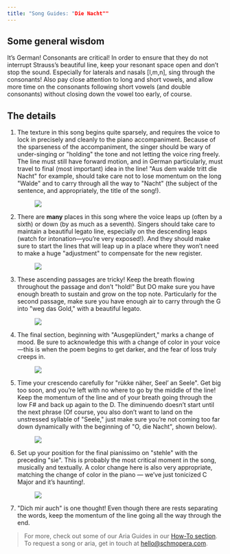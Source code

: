 ```yaml
---
title: "Song Guides: "Die Nacht""
---
```


## Some general wisdom

It’s German! Consonants are critical! In order to ensure that they do not interrupt Strauss’s beautiful line, keep your resonant space open and don’t stop the sound. Especially for laterals and nasals [l,m,n], sing through the consonants! Also pay close attention to long and short vowels, and allow more time on the consonants following short vowels (and double consonants) without closing down the vowel too early, of course.

## The details

1. The texture in this song begins quite sparsely, and requires the voice to lock in precisely and cleanly to the piano accompaniment. Because of the sparseness of the accompaniment, the singer should be wary of under-singing or "holding" the tone and not letting the voice ring freely. The line must still have forward motion, and in German particularly, must travel to final (most important) idea in the line! "Aus dem walde tritt die Nacht" for example, should take care not to lose momentum on the long "Walde" and to carry through all the way to "Nacht" (the subject of the sentence, and appropriately, the title of the song!).<figure data-type="image">
![](/webhook-uploads/1447958980498/Song-Guide---Die-Nacht---p1---annotated.jpg)
</figure>

2. There are **many** places in this song where the voice leaps up (often by a sixth) or down (by as much as a seventh). Singers should take care to maintain a beautiful legato line, especially on the descending leaps (watch for intonation—you’re very exposed!).  And they should make sure to start the lines that will leap up in a place where they won’t need to make a huge "adjustment" to compensate for the new register. <figure data-type="image">![](/webhook-uploads/1447959149322/Song-Guide---Die-Nacht---p2---annotated.jpg)
</figure>

3. These ascending passages are tricky! Keep the breath flowing throughout the passage and don’t "hold!" But DO make sure you have enough breath to sustain and grow on the top note. Particularly for the second passage, make sure you have enough air to carry through the G into "weg das Gold," with a beautiful legato.<figure data-type="image">![](/webhook-uploads/1447959308403/Song-Guide---Die-Nacht---p3---annotated.jpg)
</figure>

4. The final section, beginning with "Ausgeplündert," marks a change of mood. Be sure to acknowledge this with a change of color in your voice—this is when the poem begins to get darker, and the fear of loss truly creeps in. <figure data-type="image">
![](/webhook-uploads/1447959334057/Song-Guide---Die-Nacht---p4---annotated.jpg)
</figure>

5. Time your crescendo carefully for "rükke näher, Seel’ an Seele". Get big too soon, and you’re left with no where to go by the middle of the line! Keep the momentum of the line and of your breath going through the low F# and back up again to the D. The diminuendo doesn’t start until the next phrase (Of course, you also don’t want to land on the unstressed syllable of "Seele," just make sure you’re not coming too far down dynamically with the beginning of "O, die Nacht", shown below).<figure data-type="image">![](/webhook-uploads/1447961185024/Song-Guide---Die-Nacht---p5---annotated.jpg)</figure>

6. Set up your position for the final pianissimo on "stehle" with the preceding "sie". This is probably the most critical moment in the song, musically and textually. A color change here is also very appropriate, matching the change of color in the piano — we’ve just tonicized C Major and it’s haunting!.<figure data-type="image">
![](/webhook-uploads/1447959553679/Song-Guide---Die-Nacht---p7---annotated.jpg)
</figure>

7. "Dich mir auch" is one thought! Even though there are rests separating the words, keep the momentum of the line going all the way through the end.

>For more, check out some of our Aria Guides in our [How-To section](/categories/how-to/). To request a song or aria, get in touch at [hello@schmopera.com](mailto:hello@schmopera.com).
